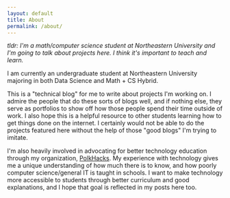 ```yaml
---
layout: default
title: About
permalink: /about/
---
```

_tldr: I'm a math/computer science student at Northeastern University and I'm going to talk about projects here. I think it's important to teach and learn._

I am currently an undergraduate student at Northeastern University majoring in both Data Science and Math + CS Hybrid. 

This is a "technical blog" for me to write about projects I'm working on. I admire the people that do these sorts of blogs well, and if nothing else, they serve as portfolios to show off how those people spend their time outside of work. I also hope this is a helpful resource to other students learning how to get things done on the internet. I certainly would not be able to do the projects featured here without the help of those "good blogs" I'm trying to imitate.

I'm also heavily involved in advocating for better technology education through my organization, [PolkHacks](www.polkhacks.com). My experience with technology gives me a unique understanding of how much there is to know, and how poorly computer science/general IT is taught in schools. I want to make technology more accessible to students through better curriculum and good explanations, and I hope that goal is reflected in my posts here too.